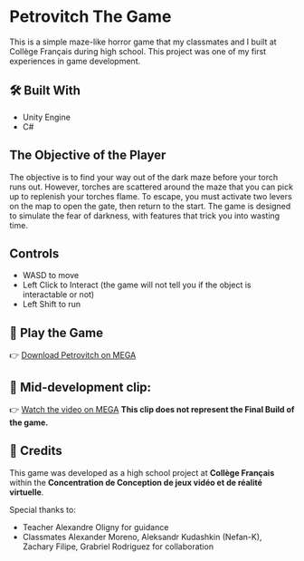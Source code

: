 # Petrovitch The Game
This is a simple maze-like horror game that my classmates and I built at Collège Français during high school.
This project was one of my first experiences in game development.

## 🛠️ Built With
- Unity Engine
- C#

## The Objective of the Player
The objective is to find your way out of the dark maze before your torch runs out. However, torches are scattered around the maze that you can pick up to replenish your torches flame. To escape, you must activate two levers on the map to open the gate, then return to the start. The game is designed to simulate the fear of darkness, with features that trick you into wasting time.

## Controls
- WASD to move
- Left Click to Interact (the game will not tell you if the object is interactable or not)
- Left Shift to run

## 🚀 Play the Game
👉 [Download Petrovitch on MEGA](https://mega.nz/file/HgwUgZiT#IS-x1hlLXuryyF4U4I9FcpR4BfXEq_6HbtSmtJVuNqc)

## 📸 Mid-development clip:
👉 [Watch the video on MEGA](https://mega.nz/file/qgRWzRCT#9pbyJM8Rf4PWoEIXFKJLtyoUPhrEkAGH3dAekdVmkak) **This clip does not represent the Final Build of the game.**

## 🙏 Credits
This game was developed as a high school project at **Collège Français** within the **Concentration de Conception de jeux vidéo et de réalité virtuelle**.

Special thanks to:
- Teacher Alexandre Oligny for guidance
- Classmates Alexander Moreno, Aleksandr Kudashkin (Nefan-K), Zachary Filipe, Grabriel Rodriguez for collaboration
